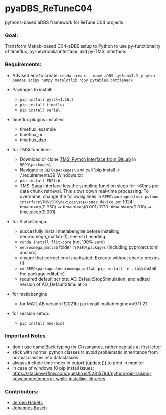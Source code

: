 # pyaDBS_ReTuneC04
pythons-based aDBS framework for ReTune C04 projects

### Goal:
Transform Matlab-based C04-aDBS setup to Python to use py-functionality of
timeflux, py-newronika interface, and py-TMSi interface.

### Requirements:
- Advised env to create:
  `conda create --name aDBS python=3.9 jupyter pandas scipy numpy matplotlib h5py pytables bottleneck`
- Packages to install:
  - `pip install pylsl=1.16.2`
  - `pip install timeflux`
  - `pip install serial`

- timeflux plugins installed
  - timeflux_example
  - timeflux_ui
  - timeflux_dsp

- for TMSi functions:
  - Download or clone <a href="https://gitlab.com/tmsi/tmsi-python-interface">TMSi Python Interface from GitLab</a>
    in `REPO\packages\`
  - Navigate to `REPO\packages\` and call 'pip install -r .\requirements39_Windows.txt'
  - `pip install EDFlib`
  - TMSi Saga interface lets the sampling function sleep for ~60ms per data chunk retrieval. This slows down real-time processing. To overcome, change the following lines in `REPO\packages\tmsi-python-interface\TMSiSDK\devices\saga\saga_device.py`:
    1024: time.sleep(0.050) -> time.sleep(0.001)
    1130: time.sleep(0.010) -> time.sleep(0.001)

- for AlphaOmega:
  - succesfully install matlabengine before installing neuroomega_matlab (!), see next heading
  - `conda install flit-core` (not 100% sure)
  - `neuroomega_matlab` folder in `REPO\packages` (including pyproject.toml and src)
  - ensure that correct env is activated! Execute without charite proxies (!)
  - `cd REPO\packages\neuroomega_matlab`, `pip install -e .`  (pip install the package editable)
  - required default scripts: AO_DefaultStopStimulation, and edited version of AO_DefaultStimulation

- for matlabengine
  - for MATLAB version R2021b: pip install matlabengine==9.11.21
  
- for session setup:
  - `pip install mne-bids`


### Important Notes

- don't use camelBack typing for Classnames, rather capitals at first letter
- stick with normal python classes to avoid problematic inheritance from normal classes into dataclasses
- always include time index in output (update()) to print in monitor
- in case of windows 10 pip install issues: https://stackoverflow.com/questions/52815784/python-pip-raising-newconnectionerror-while-installing-libraries 
 
### Contributors:
- <a href="https://github.com/jgvhabets">Jeroen Habets</a> 
- <a href="https://github.com/jlbusch">Johannes Busch</a> 
